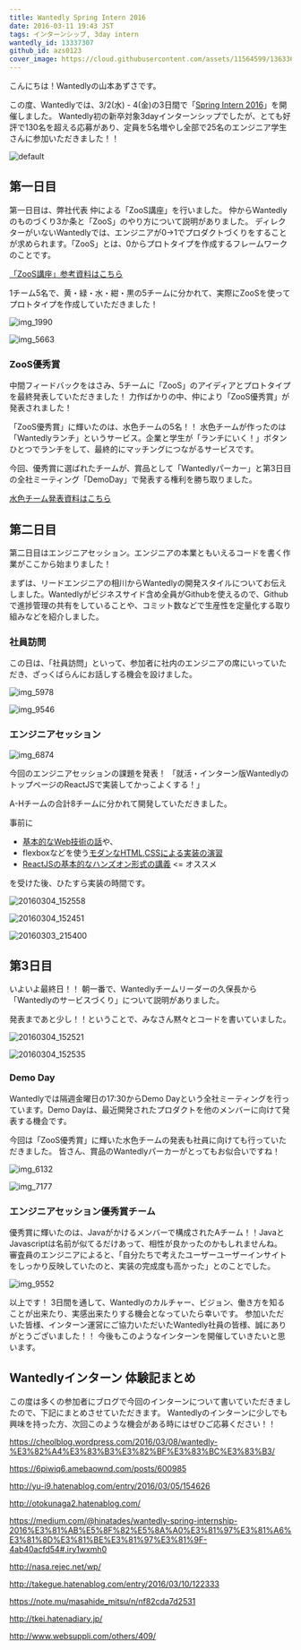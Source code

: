 ```yaml
---
title: Wantedly Spring Intern 2016
date: 2016-03-11 19:43 JST
tags: インターンシップ, 3day intern
wantedly_id: 13337307
github_id: azs0123
cover_image: https://cloud.githubusercontent.com/assets/11564599/13633601/6784d830-e633-11e5-87de-c6d985fb9813.jpg
---
```


こんにちは！Wantedlyの山本あずさです。

この度、Wantedlyでは、3/2(水) - 4(金)の3日間で「[Spring Intern 2016](http://site.wantedly.com/intern2016spring/)」を開催しました。
Wantedly初の新卒対象3dayインターンシップでしたが、とても好評で130名を超える応募があり、定員を5名増やし全部で25名のエンジニア学生さんに参加いただきました！！


![default](https://cloud.githubusercontent.com/assets/11564599/13633601/6784d830-e633-11e5-87de-c6d985fb9813.jpg)


## 第一日目
第一日目は、弊社代表 仲による「ZooS講座」を行いました。
仲からWantedlyのものづくり3か条と「ZooS」のやり方について説明がありました。
ディレクターがいないWantedlyでは、エンジニアが0→1でプロダクトづくりをすることが求められます。「ZooS」とは、0からプロトタイプを作成するフレームワークのことです。

[「ZooS講座」参考資料はこちら](https://www.dropbox.com/s/ly5zs860rw3pci2/WantedlySpringIntern.pptx?dl=0)


1チーム5名で、黄・緑・水・紺・黒の5チームに分かれて、実際にZooSを使ってプロトタイプを作成していただきました！

![img_1990](https://cloud.githubusercontent.com/assets/11564599/13633695/0025ecd2-e634-11e5-80a6-230e68d8cc06.jpg)

![img_5663](https://cloud.githubusercontent.com/assets/11564599/13633702/0a13c21e-e634-11e5-95b5-b3415ef2e606.jpg)


### ZooS優秀賞
中間フィードバックをはさみ、5チームに「ZooS」のアイディアとプロトタイプを最終発表していただきました！
力作ばかりの中、仲により「ZooS優秀賞」が発表されました！

「ZooS優秀賞」に輝いたのは、水色チームの5名！！
水色チームが作ったのは「Wantedlyランチ」というサービス。企業と学生が「ランチにいく！」ボタンひとつでランチをして、最終的にマッチングにつながるサービスです。

今回、優秀賞に選ばれたチームが、賞品として「Wantedlyパーカー」と第3日目の全社ミーティング「DemoDay」で発表する権利を勝ち取りました。

[水色チーム発表資料はこちら](https://github.com/wantedly/wantedly/files/168464/wantedly_presentation_last.pdf)


## 第二日目
第二日目はエンジニアセッション。エンジニアの本業ともいえるコードを書く作業がここから始まりました！

まずは、リードエンジニアの相川からWantedlyの開発スタイルについてお伝えしました。Wantedlyがビジネスサイド含め全員がGithubを使えるので、Githubで進捗管理の共有をしていることや、コミット数などで生産性を定量化する取り組みなどを紹介しました。

### 社員訪問
この日は、「社員訪問」といって、参加者に社内のエンジニアの席にいっていただき、ざっくばらんにお話しする機会を設けました。

![img_5978](https://cloud.githubusercontent.com/assets/11564599/13633752/614e5c60-e634-11e5-95b9-3a6759f3c255.jpg)

![img_9546](https://cloud.githubusercontent.com/assets/11564599/13633756/68f78fcc-e634-11e5-973d-abcdecaad318.jpg)


### エンジニアセッション
![img_6874](https://cloud.githubusercontent.com/assets/11564599/13633775/85455ee8-e634-11e5-8a0d-6234b748cd1e.jpg)


今回のエンジニアセッションの課題を発表！
「就活・インターン版WantedlyのトップページのReactJSで実装してかっこよくする！」

A-Hチームの合計8チームに分かれて開発していただきました。

事前に

- [基本的なWeb技術の話](https://speakerdeck.com/south37/what-is-web)や、
- flexboxなどを使う[モダンなHTML,CSSによる実装の演習](https://github.com/wantedly/spring-intern-2016-pre)
- [ReactJSの基本的なハンズオン形式の講義](https://github.com/wantedly/spring-intern-2016) <= オススメ

を受けた後、ひたすら実装の時間です。

![20160304_152558](https://cloud.githubusercontent.com/assets/11564599/13634016/537cc372-e636-11e5-865f-7eeee25b3151.jpg)

![20160304_152451](https://cloud.githubusercontent.com/assets/11564599/13633999/3d543300-e636-11e5-9074-125041b01b24.jpg)

![20160303_215400](https://cloud.githubusercontent.com/assets/11564599/13633991/2d53ca38-e636-11e5-9770-47d0a142326e.jpg)


## 第3日目
いよいよ最終日！！
朝一番で、Wantedlyチームリーダーの久保長から「Wantedlyのサービスづくり」について説明がありました。

<script async class="speakerdeck-embed" data-id="68a893389c344e4ab05f686e3db15b5e" data-ratio="1.33333333333333" src="//speakerdeck.com/assets/embed.js"></script>

発表まであと少し！！ということで、みなさん黙々とコードを書いていました。

![20160304_152521](https://cloud.githubusercontent.com/assets/11564599/13634032/66ee2450-e636-11e5-8216-e36e705b1b37.jpg)

![20160304_152535](https://cloud.githubusercontent.com/assets/11564599/13634027/635cfe10-e636-11e5-931f-dde3d03260ce.jpg)

### Demo Day
Wantedlyでは隔週金曜日の17:30からDemo Dayという全社ミーティングを行っています。Demo Dayは、最近開発されたプロダクトを他のメンバーに向けて発表する機会です。

今回は「ZooS優秀賞」に輝いた水色チームの発表も社員に向けても行っていただきました。
皆さん、賞品のWantedlyパーカーがとってもお似合いですね！



![img_6132](https://cloud.githubusercontent.com/assets/11564599/13634422/e1f9cf80-e638-11e5-907c-56edb5f259bf.jpg)

![img_7177](https://cloud.githubusercontent.com/assets/11564599/13634301/11584370-e638-11e5-925f-4357bd1199c9.jpg)



### エンジニアセッション優秀賞チーム
優秀賞に輝いたのは、Javaがかけるメンバーで構成されたAチーム！！JavaとJavascriptは名前が似てるだけあって、相性が良かったのかもしれませんね。
審査員のエンジニアによると、「自分たちで考えたユーザーユーザーインサイトをしっかり反映していたのと、実装の完成度も高かった」とのことでした。

![img_9552](https://cloud.githubusercontent.com/assets/11564599/13634431/ee6443d6-e638-11e5-8ffa-1b3aada7f66d.jpg)

以上です！
3日間を通して、Wantedlyのカルチャー、ビジョン、働き方を知ることが出来たり、実感出来たりする機会となっていたら幸いです。
参加いただいた皆様、インターン運営にご協力いただいたWantedly社員の皆様、誠にありがとうございました！！
今後もこのようなインターンを開催していきたいと思います。

## Wantedlyインターン 体験記まとめ
この度は多くの参加者にブログで今回のインターンについて書いていただきましたので、下記にまとめさせていただきます。
Wantedlyのインターンに少しでも興味を持った方、次回このような機会がある時にはぜひご応募ください！！

https://cheolblog.wordpress.com/2016/03/08/wantedly-%E3%82%A4%E3%83%B3%E3%82%BF%E3%83%BC%E3%83%B3/

https://6piwiq6.amebaownd.com/posts/600985

http://yu-i9.hatenablog.com/entry/2016/03/05/154626

 http://otokunaga2.hatenablog.com/

https://medium.com/@hinatades/wantedly-spring-internship-2016%E3%81%AB%E5%8F%82%E5%8A%A0%E3%81%97%E3%81%A6%E3%81%8D%E3%81%BE%E3%81%97%E3%81%9F-4ab40acfd54#.iry1wxmh0

http://nasa.rejec.net/wp/

http://takegue.hatenablog.com/entry/2016/03/10/122333

https://note.mu/masahide_mitsu/n/nf82cda7d2531

http://tkei.hatenadiary.jp/

http://www.websuppli.com/others/409/

